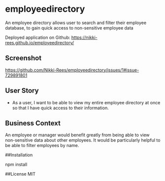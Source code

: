 # employeedirectory
An employee directory allows user to search and filter their employee database, to gain quick access to non-sensitive employee data

Deployed application on Github: https://nikki-rees.github.io/employeedirectory/

## Screenshot

https://github.com/Nikki-Rees/employeedirectory/issues/1#issue-729891801

## User Story

* As a user, I want to be able to view my entire employee directory at once so that I have quick access to their information.

## Business Context

An employee or manager would benefit greatly from being able to view non-sensitive data about other employees. It would be particularly helpful to be able to filter employees by name.

##Installation

npm install

##License
MIT

